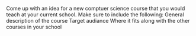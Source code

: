 Come up with an idea for a new comptuer science course that you would teach at your current school.
Make sure to include the following:
General description of the course
Target audiance
Where it fits along with the other courses in your school
